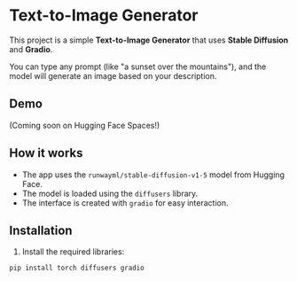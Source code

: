 # Text-to-Image Generator

This project is a simple **Text-to-Image Generator** that uses **Stable Diffusion** and **Gradio**.

You can type any prompt (like "a sunset over the mountains"), and the model will generate an image based on your description.

## Demo

(Coming soon on Hugging Face Spaces!)

## How it works

- The app uses the `runwayml/stable-diffusion-v1-5` model from Hugging Face.
- The model is loaded using the `diffusers` library.
- The interface is created with `gradio` for easy interaction.

## Installation

1. Install the required libraries:

```bash
pip install torch diffusers gradio
